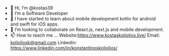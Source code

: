 - 👋 Hi, I’m @kostas39
- 👀 I’m a Software Developer
- 🌱 I have started to learn about mobile development kotlin for android and swift for iOS apps.
- 💞️ I’m looking to collaborate on React.js, next.js and mobile development.
- 📫 How to reach me ...
Website:https://www.kostaskoliolios.live/
Email: kolioliosk@gmail.com
Linkedin: https://www.linkedin.com/in/konstantinoskoliolios/
<!---
kostas39/kostas39 is a ✨ special ✨ repository because its `README.md` (this file) appears on your GitHub profile.
You can click the Preview link to take a look at your changes.
--->
